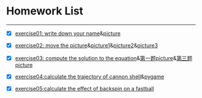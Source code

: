 # Homework List
------


- [x] [exercise01: write down your name](https://github.com/paaaaaan/Computational_physics_2015301500280/blob/master/temp.py)&[picture](https://github.com/paaaaaan/Computational_physics_2015301500280/blob/master/picture.png)


- [x] [exercise02: move the picture](https://github.com/paaaaaan/Computational_physics_2015301500280/blob/master/exercise02)&[picture1](https://github.com/paaaaaan/Computational_physics_2015301500280/blob/master/picture1.png)&[picture2](https://github.com/paaaaaan/Computational_physics_2015301500280/blob/master/picture2.png)&[picture3](https://github.com/paaaaaan/Computational_physics_2015301500280/blob/master/picture3.png)


- [x] [exercise03: compute the solution to the equation](https://github.com/paaaaaan/Computational_physics_2015301500280/blob/master/exercise03)&[第一题picture](https://github.com/paaaaaan/Computational_physics_2015301500280/blob/master/exercise03.picture1.png)&[第三题picture](https://github.com/paaaaaan/Computational_physics_2015301500280/blob/master/exercise03.picture2.png)


- [x] [exercise04:calculate the trajectory of cannon shell](https://github.com/paaaaaan/Computational_physics_2015301500280/blob/4.0/README.md)&[pygame](https://github.com/paaaaaan/Computational_physics_2015301500280/blob/master/pygame)


- [x] [exercise05:calculate the effect of backspin on a fastball](https://github.com/paaaaaan/Computational_physics_2015301500280/blob/5.0/README.md)
